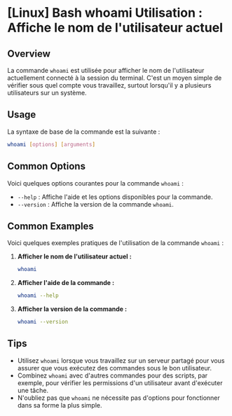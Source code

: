 # [Linux] Bash whoami Utilisation : Affiche le nom de l'utilisateur actuel

## Overview
La commande `whoami` est utilisée pour afficher le nom de l'utilisateur actuellement connecté à la session du terminal. C'est un moyen simple de vérifier sous quel compte vous travaillez, surtout lorsqu'il y a plusieurs utilisateurs sur un système.

## Usage
La syntaxe de base de la commande est la suivante :

```bash
whoami [options] [arguments]
```

## Common Options
Voici quelques options courantes pour la commande `whoami` :

- `--help` : Affiche l'aide et les options disponibles pour la commande.
- `--version` : Affiche la version de la commande `whoami`.

## Common Examples
Voici quelques exemples pratiques de l'utilisation de la commande `whoami` :

1. **Afficher le nom de l'utilisateur actuel :**

   ```bash
   whoami
   ```

2. **Afficher l'aide de la commande :**

   ```bash
   whoami --help
   ```

3. **Afficher la version de la commande :**

   ```bash
   whoami --version
   ```

## Tips
- Utilisez `whoami` lorsque vous travaillez sur un serveur partagé pour vous assurer que vous exécutez des commandes sous le bon utilisateur.
- Combinez `whoami` avec d'autres commandes pour des scripts, par exemple, pour vérifier les permissions d'un utilisateur avant d'exécuter une tâche.
- N'oubliez pas que `whoami` ne nécessite pas d'options pour fonctionner dans sa forme la plus simple.